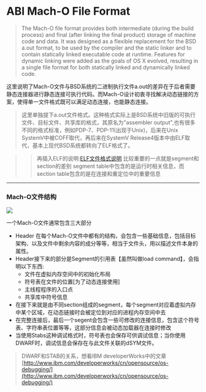 # ABI Mach-O File  Format

> The Mach-O file format provides both intermediate (during the build process) and final (after linking the final product) storage of machine code and data. It was designed as a flexible replacement for the BSD a.out format, to be used by the compiler and the static linker and to contain statically linked executable code at runtime. Features for dynamic linking were added as the goals of OS X evolved, resulting in a single file format for both statically linked and dynamically linked code.

这里说明了Mach-O文件与BSD系统的二进制执行文件a.out的差异在于后者需要静态连接器进行静态连接可执行代码。而Mach-O设计初衷寻找解决动态链接的方案，使得单一文件格式既可以满足动态连接，也能静态连接。

> 这里单独提下a.out文件格式。这种格式实际上是BSD系统中旧版的可执行文件、目标文件、共享库的格式，其原名为"assembler output",也有很多不同的格式标准，例如PDP-7、PDP-11(出现于Unix)，后来在Unix SystemV中被COFF取代，再后来在SystemV Release4版本中由ELF取代，基本上现代BSD系统都转向了ELF格式了。

>> 再插入ELF的说明:[ELF文件格式说明](https://en.wikipedia.org/wiki/Executable_and_Linkable_Format) 比较重要的一点就是segment和section的差别 segment table中包含的是运行时相关信息，而section table包含的是在连接和重定位中的重要信息


-------

### Mach-O文件结构 

![](https://developer.apple.com/library/mac/documentation/DeveloperTools/Conceptual/MachORuntime/art/mach_o_segments.gif)

一个Mach-O文件通常包含三大部分

- Header 在每个Mach-O文件中都有的结构，会包含一些基础信息，包括目标架构、以及文件中剩余内容的成分等等，相当于文件头，用以描述文件本身的属性。
- Header接下来的部分是Segment的引用表【虽然叫做load command】，会指明以下东西:
	-  文件在虚拟内存空间中的初始化布局
	-  符号表在文件的位置[为了动态连接使用]
	-  主线程程序的入口点
	-  共享库中符号信息
- 在接下来就是由不同section组成的segment，每个segment对应着虚拟内存中某个区域，在动态链接时会被定位到对应的进程内存空间中去
- 在完整连接后，最后一个segent会包含一些可修改的连接信息，包含这个符号表、字符串表位置等等，这部分信息会被动态加载器在连接时修改
- 当使用Stabs这种调试格式时，符号表也会保存可供调试信息；当你使用DWARF时，调试信息会保存在与此文件关联的dSYM文件。

> DWARF和STAB的关系，想看IBM developerWorks中的文章[http://www.ibm.com/developerworks/cn/opensource/os-debugging/](http://www.ibm.com/developerworks/cn/opensource/os-debugging/)

